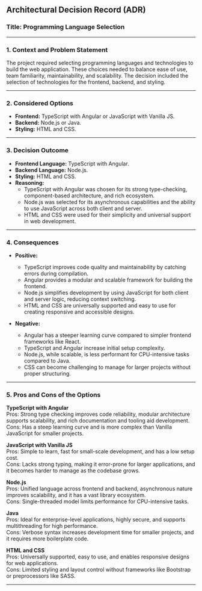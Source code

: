 ## Architectural Decision Record (ADR)  

### **Title:** Programming Language Selection  

---

### **1. Context and Problem Statement**  
The project required selecting programming languages and technologies to build the web application. These choices needed to balance ease of use, team familiarity, maintainability, and scalability. The decision included the selection of technologies for the frontend, backend, and styling.  

---

### **2. Considered Options**  
- **Frontend:** TypeScript with Angular or JavaScript with Vanilla JS.  
- **Backend:** Node.js or Java.  
- **Styling:** HTML and CSS.  

---

### **3. Decision Outcome**  
- **Frontend Language:** TypeScript with Angular.  
- **Backend Language:** Node.js.  
- **Styling:** HTML and CSS.  
- **Reasoning:**  
  - TypeScript with Angular was chosen for its strong type-checking, component-based architecture, and rich ecosystem.  
  - Node.js was selected for its asynchronous capabilities and the ability to use JavaScript across both client and server.  
  - HTML and CSS were used for their simplicity and universal support in web development.  

---

### **4. Consequences**  
- **Positive:**  
  - TypeScript improves code quality and maintainability by catching errors during compilation.  
  - Angular provides a modular and scalable framework for building the frontend.  
  - Node.js simplifies development by using JavaScript for both client and server logic, reducing context switching.  
  - HTML and CSS are universally supported and easy to use for creating responsive and accessible designs.  

- **Negative:**  
  - Angular has a steeper learning curve compared to simpler frontend frameworks like React.  
  - TypeScript and Angular increase initial setup complexity.  
  - Node.js, while scalable, is less performant for CPU-intensive tasks compared to Java.  
  - CSS can become challenging to manage for larger projects without proper structuring.  

---

### **5. Pros and Cons of the Options**  

**TypeScript with Angular**  
Pros: Strong type checking improves code reliability, modular architecture supports scalability, and rich documentation and tooling aid development.  
Cons: Has a steep learning curve and is more complex than Vanilla JavaScript for smaller projects.  

**JavaScript with Vanilla JS**  
Pros: Simple to learn, fast for small-scale development, and has a low setup cost.  
Cons: Lacks strong typing, making it error-prone for larger applications, and it becomes harder to manage as the codebase grows.  

**Node.js**  
Pros: Unified language across frontend and backend, asynchronous nature improves scalability, and it has a vast library ecosystem.  
Cons: Single-threaded model limits performance for CPU-intensive tasks.  

**Java**  
Pros: Ideal for enterprise-level applications, highly secure, and supports multithreading for high performance.  
Cons: Verbose syntax increases development time for smaller projects, and it requires more boilerplate code.  

**HTML and CSS**  
Pros: Universally supported, easy to use, and enables responsive designs for web applications.  
Cons: Limited styling and layout control without frameworks like Bootstrap or preprocessors like SASS.  

---  

